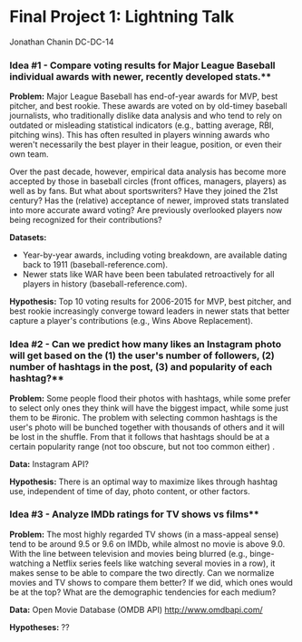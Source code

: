
# Final Project 1: Lightning Talk
Jonathan Chanin
DC-DC-14

### Idea #1 - Compare voting results for Major League Baseball individual awards with newer, recently developed stats.**

**Problem:**
Major League Baseball has end-of-year awards for MVP, best pitcher, and best rookie. These awards are voted on by old-timey baseball journalists, who traditionally dislike data analysis and who tend to rely on outdated or misleading statistical indicators (e.g., batting average, RBI, pitching wins). This has often resulted in players winning awards who weren't necessarily the best player in their league, position, or even their own team. 

Over the past decade, however, empirical data analysis has become more accepted by those in baseball circles (front offices, managers, players) as well as by fans. But what about sportswriters? Have they joined the 21st century? Has the (relative) acceptance of newer, improved stats translated into more accurate award voting? Are previously overlooked players now being recognized for their contributions?

**Datasets:**
* Year-by-year awards, including voting breakdown, are available dating back to 1911 (baseball-reference.com). 
* Newer stats like WAR have been been tabulated retroactively for all players in history (baseball-reference.com).

**Hypothesis:**
Top 10 voting results for 2006-2015 for MVP, best pitcher, and best rookie increasingly converge toward leaders in newer stats that better capture a player's contributions (e.g., Wins Above Replacement). 



### Idea #2 - Can we predict how many likes an Instagram photo will get based on the (1) the user's number of followers, (2) number of hashtags in the post, (3) and popularity of each hashtag?**

**Problem:** Some people flood their photos with hashtags, while some prefer to select only ones they think will have the biggest impact, while some just them to be #ironic. The problem with selecting common hashtags is the user's photo will be bunched together with thousands of others and it will be lost in the shuffle. From that it follows that hashtags should be at a certain popularity range (not too obscure, but not too common either) .

**Data:** Instagram API?

**Hypothesis:** There is an optimal way to maximize likes through hashtag use, independent of time of day, photo content, or other factors. 


### Idea #3 - Analyze IMDb ratings for TV shows vs films**

**Problem:** The most highly regarded TV shows (in a mass-appeal sense) tend to be around 9.5 or 9.6 on IMDb, while almost no movie is above 9.0. With the line between television and movies being blurred (e.g., binge-watching a Netflix series feels like watching several movies in a row), it makes sense to be able to compare the two directly. Can we normalize movies and TV shows to compare them better? If we did, which ones would be at the top? What are the demographic tendencies for each medium? 

**Data:** Open Movie Database (OMDB API) http://www.omdbapi.com/

**Hypotheses:** ??

